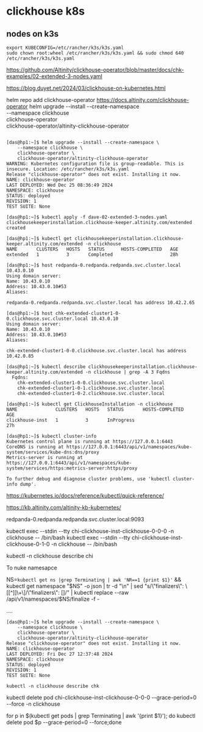 # clickhouse k8s

## nodes on k3s

```
export KUBECONFIG=/etc/rancher/k3s/k3s.yaml
sudo chown root:wheel /etc/rancher/k3s/k3s.yaml && sudo chmod 640 /etc/rancher/k3s/k3s.yaml
```

https://github.com/Altinity/clickhouse-operator/blob/master/docs/chk-examples/02-extended-3-nodes.yaml

https://blog.duyet.net/2024/03/clickhouse-on-kubernetes.html


helm repo add clickhouse-operator https://docs.altinity.com/clickhouse-operator
helm upgrade --install --create-namespace \
    --namespace clickhouse \
    clickhouse-operator \
    clickhouse-operator/altinity-clickhouse-operator

```

[das@hp1:~]$ helm upgrade --install --create-namespace \
    --namespace clickhouse \
    clickhouse-operator \
    clickhouse-operator/altinity-clickhouse-operator
WARNING: Kubernetes configuration file is group-readable. This is insecure. Location: /etc/rancher/k3s/k3s.yaml
Release "clickhouse-operator" does not exist. Installing it now.
NAME: clickhouse-operator
LAST DEPLOYED: Wed Dec 25 08:36:49 2024
NAMESPACE: clickhouse
STATUS: deployed
REVISION: 1
TEST SUITE: None
```

```
[das@hp1:~]$ kubectl apply -f dave-02-extended-3-nodes.yaml
clickhousekeeperinstallation.clickhouse-keeper.altinity.com/extended created
```

```
[das@hp1:~]$ kubectl get clickhousekeeperinstallation.clickhouse-keeper.altinity.com/extended -n clickhouse
NAME       CLUSTERS   HOSTS   STATUS      HOSTS-COMPLETED   AGE
extended   1          3       Completed                     28h
```

```
[das@hp1:~]$ host redpanda-0.redpanda.redpanda.svc.cluster.local 10.43.0.10
Using domain server:
Name: 10.43.0.10
Address: 10.43.0.10#53
Aliases:

redpanda-0.redpanda.redpanda.svc.cluster.local has address 10.42.2.65
```


```
[das@hp1:~]$ host chk-extended-cluster1-0-0.clickhouse.svc.cluster.local 10.43.0.10
Using domain server:
Name: 10.43.0.10
Address: 10.43.0.10#53
Aliases:

chk-extended-cluster1-0-0.clickhouse.svc.cluster.local has address 10.42.0.85
```

```
[das@hp1:~]$ kubectl describe clickhousekeeperinstallation.clickhouse-keeper.altinity.com/extended -n clickhouse | grep -A 3 Fqdns
  Fqdns:
    chk-extended-cluster1-0-0.clickhouse.svc.cluster.local
    chk-extended-cluster1-0-1.clickhouse.svc.cluster.local
    chk-extended-cluster1-0-2.clickhouse.svc.cluster.local
```

```
[das@hp1:~]$ kubectl get ClickhouseInstallation -n clickhouse
NAME              CLUSTERS   HOSTS   STATUS       HOSTS-COMPLETED   AGE
clickhouse-inst   1          3       InProgress                     27h
```


```
[das@hp1:~]$ kubectl cluster-info
Kubernetes control plane is running at https://127.0.0.1:6443
CoreDNS is running at https://127.0.0.1:6443/api/v1/namespaces/kube-system/services/kube-dns:dns/proxy
Metrics-server is running at https://127.0.0.1:6443/api/v1/namespaces/kube-system/services/https:metrics-server:https/proxy

To further debug and diagnose cluster problems, use 'kubectl cluster-info dump'.
```

https://kubernetes.io/docs/reference/kubectl/quick-reference/

https://kb.altinity.com/altinity-kb-kubernetes/

redpanda-0.redpanda.redpanda.svc.cluster.local:9093


kubectl exec --stdin --tty chi-clickhouse-inst-clickhouse-0-0-0 -n clickhouse -- /bin/bash
kubectl exec --stdin --tty chi-clickhouse-inst-clickhouse-0-1-0 -n clickhouse -- /bin/bash

kubectl -n clickhouse describe chi


To nuke namesapce

NS=`kubectl get ns |grep Terminating | awk 'NR==1 {print $1}'` && kubectl get namespace "$NS" -o json   | tr -d "\n" | sed "s/\"finalizers\": \[[^]]\+\]/\"finalizers\": []/"   | kubectl replace --raw /api/v1/namespaces/$NS/finalize -f -


....


```
[das@hp1:~]$ helm upgrade --install --create-namespace \
    --namespace clickhouse \
    clickhouse-operator \
    clickhouse-operator/altinity-clickhouse-operator
Release "clickhouse-operator" does not exist. Installing it now.
NAME: clickhouse-operator
LAST DEPLOYED: Fri Dec 27 12:37:48 2024
NAMESPACE: clickhouse
STATUS: deployed
REVISION: 1
TEST SUITE: None
```

```
kubectl -n clickhouse describe chk
```

kubectl delete pod chi-clickhouse-inst-clickhouse-0-0-0 --grace-period=0 --force -n clickhouse


for p in $(kubectl get pods | grep Terminating | awk '{print $1}'); do kubectl delete pod $p --grace-period=0 --force;done
